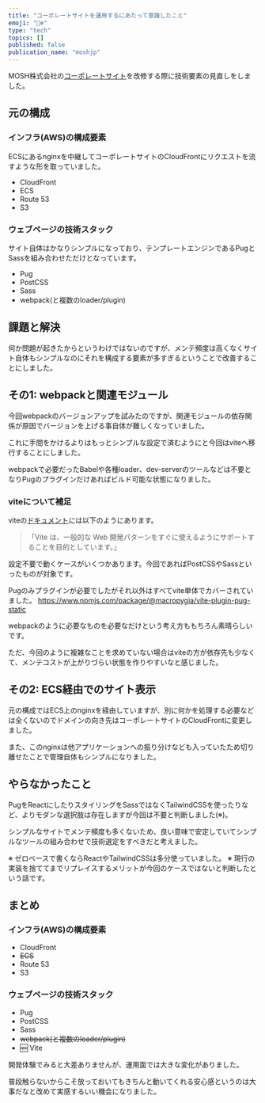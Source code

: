 ```yaml
---
title: "コーポレートサイトを運用するにあたって意識したこと"
emoji: "🐻‍❄️"
type: "tech"
topics: []
published: false
publication_name: "moshjp"
---
```


MOSH株式会社の[コーポレートサイト](https://corp.mosh.jp/)を改修する際に技術要素の見直しをしました。

## 元の構成

### インフラ(AWS)の構成要素

ECSにあるnginxを中継してコーポレートサイトのCloudFrontにリクエストを流すような形を取っていました。

- CloudFront
- ECS
- Route 53
- S3

### ウェブページの技術スタック

サイト自体はかなりシンプルになっており、テンプレートエンジンであるPugとSassを組み合わせただけとなっています。

- Pug
- PostCSS
- Sass
- webpack(と複数のloader/plugin)

## 課題と解決

何か問題が起きたからというわけではないのですが、メンテ頻度は高くなくサイト自体もシンプルなのにそれを構成する要素が多すぎるということで改善することにしました。

## その1: webpackと関連モジュール

今回webpackのバージョンアップを試みたのですが、関連モジュールの依存関係が原因でバージョンを上げる事自体が難しくなっていました。

これに手間をかけるよりはもっとシンプルな設定で済むようにと今回はviteへ移行することにしました。

webpackで必要だったBabelや各種loader、dev-serverのツールなどは不要となりPugのプラグインだけあればビルド可能な状態になりました。

### viteについて補足

viteの[ドキュメント](https://ja.vitejs.dev/plugins/)には以下のようにあります。

> 「Vite は、一般的な Web 開発パターンをすぐに使えるようにサポートすることを目的としています。」

設定不要で動くケースがいくつかあります。今回であればPostCSSやSassといったものが対象です。

Pugのみプラグインが必要でしたがそれ以外はすべてvite単体でカバーされていました。
https://www.npmjs.com/package/@macropygia/vite-plugin-pug-static

webpackのように必要なものを必要なだけという考え方ももちろん素晴らしいです。

ただ、今回のように複雑なことを求めていない場合はviteの方が依存先も少なくて、メンテコストが上がりづらい状態を作りやすいなと感じました。

## その2: ECS経由でのサイト表示

元の構成ではECS上のnginxを経由していますが、別に何かを処理する必要などは全くないのでドメインの向き先はコーポレートサイトのCloudFrontに変更しました。

また、このnginxは他アプリケーションへの振り分けなども入っていたため切り離せたことで管理自体もシンプルになりました。

## やらなかったこと

PugをReactにしたりスタイリングをSassではなくTailwindCSSを使ったりなど、よりモダンな選択肢は存在しますが今回は不要と判断しました(※)。

シンプルなサイトでメンテ頻度も多くないため、良い意味で安定していてシンプルなツールの組み合わせで技術選定をすべきだと考えました。

※ ゼロベースで書くならReactやTailwindCSSは多分使っていました。
※ 現行の実装を捨ててまでリプレイスするメリットが今回のケースではないと判断したという話です。

## まとめ
### インフラ(AWS)の構成要素

- CloudFront
- ~~ECS~~
- Route 53
- S3

### ウェブページの技術スタック

- Pug
- PostCSS
- Sass
- ~~webpack(と複数のloader/plugin)~~
- 🆕 Vite

開発体験でみると大差ありませんが、運用面では大きな変化がありました。

普段触らないからこそ放っておいてもきちんと動いてくれる安心感というのは大事だなと改めて実感するいい機会になりました。

